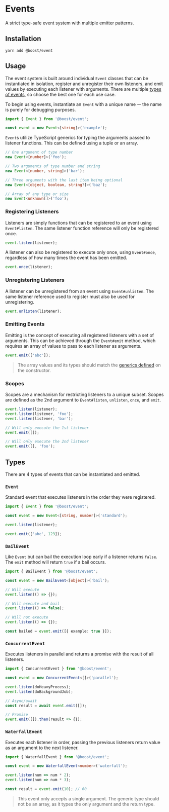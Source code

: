 # Events

A strict type-safe event system with multiple emitter patterns.

## Installation

```
yarn add @boost/event
```

## Usage

The event system is built around individual `Event` classes that can be instantiated in isolation,
register and unregister their own listeners, and emit values by executing each listener with
arguments. There are multiple [types of events](#types), so choose the best one for each use case.

To begin using events, instantiate an `Event` with a unique name -- the name is purely for debugging
purposes.

```ts
import { Event } from '@boost/event';

const event = new Event<[string]>('example');
```

`Event`s utilize TypeScript generics for typing the arguments passed to listener functions. This can
be defined using a tuple or an array.

```ts
// One argument of type number
new Event<[number]>('foo');

// Two arguments of type number and string
new Event<[number, string]>('bar');

// Three arguments with the last item being optional
new Event<[object, boolean, string?]>('baz');

// Array of any type or size
new Event<unknown[]>('foo');
```

### Registering Listeners

Listeners are simply functions that can be registered to an event using `Event#listen`. The same
listener function reference will only be registered once.

```ts
event.listen(listener);
```

A listener can also be registered to execute only once, using `Event#once`, regardless of how many
times the event has been emitted.

```ts
event.once(listener);
```

### Unregistering Listeners

A listener can be unregistered from an event using `Event#unlisten`. The same listener reference
used to register must also be used for unregistering.

```ts
event.unlisten(listener);
```

### Emitting Events

Emitting is the concept of executing all registered listeners with a set of arguments. This can be
achieved through the `Event#emit` method, which requires an array of values to pass to each listener
as arguments.

```ts
event.emit(['abc']);
```

> The array values and its types should match the [generics defined](#usage) on the constructor.

### Scopes

Scopes are a mechanism for restricting listeners to a unique subset. Scopes are defined as the 2nd
argument to `Event#listen`, `unlisten`, `once`, and `emit`.

```ts
event.listen(listener);
event.listen(listener, 'foo');
event.listen(listener, 'bar');

// Will only execute the 1st listener
event.emit([]);

// Will only execute the 2nd listener
event.emit([], 'foo');
```

## Types

There are 4 types of events that can be instantiated and emitted.

### `Event`

Standard event that executes listeners in the order they were registered.

```ts
import { Event } from '@boost/event';

const event = new Event<[string, number]>('standard');

event.listen(listener);

event.emit(['abc', 123]);
```

### `BailEvent`

Like `Event` but can bail the execution loop early if a listener returns `false`. The `emit` method
will return `true` if a bail occurs.

```ts
import { BailEvent } from '@boost/event';

const event = new BailEvent<[object]>('bail');

// Will execute
event.listen(() => {});

// Will execute and bail
event.listen(() => false);

// Will not execute
event.listen(() => {});

const bailed = event.emit([{ example: true }]);
```

### `ConcurrentEvent`

Executes listeners in parallel and returns a promise with the result of all listeners.

```ts
import { ConcurrentEvent } from '@boost/event';

const event = new ConcurrentEvent<[]>('parallel');

event.listen(doHeavyProcess);
event.listen(doBackgroundJob);

// Async/await
const result = await event.emit([]);

// Promise
event.emit([]).then(result => {});
```

### `WaterfallEvent`

Executes each listener in order, passing the previous listeners return value as an argument to the
next listener.

```ts
import { WaterfallEvent } from '@boost/event';

const event = new WaterfallEvent<number>('waterfall');

event.listen(num => num * 2);
event.listen(num => num * 3);

const result = event.emit(10); // 60
```

> This event only accepts a single argument. The generic type should not be an array, as it types
> the only argument and the return type.
